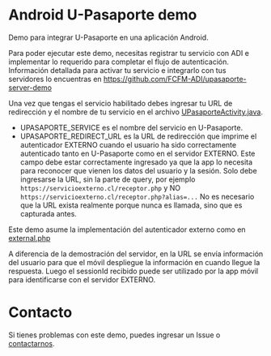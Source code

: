 # Android U-Pasaporte demo

Demo para integrar U-Pasaporte en una aplicación Android. 

Para poder ejecutar este demo, necesitas registrar tu servicio con ADI e implementar lo requerido para completar el flujo de autenticación. Información detallada para activar tu servicio e integrarlo con tus servidores lo encuentras en https://github.com/FCFM-ADI/upasaporte-server-demo

Una vez que tengas el servicio habilitado debes ingresar tu URL de redirección y el nombre de tu servicio en el archivo [UPasaporteActivity.java](https://github.com/FCFM-ADI/upasaporte-android/blob/master/app/src/main/java/cl/uchile/ing/adi/demoupasaporte/UPasaporteActivity.java#L21-L23).

* UPASAPORTE_SERVICE es el nombre del servicio en U-Pasaporte.
* UPASAPORTE_REDIRECT_URL es la URL de redirección que imprime el autenticador EXTERNO cuando el usuario ha sido correctamente autenticado tanto en U-Pasaporte como en el servidor EXTERNO. Este campo debe estar correctamente ingresado ya que la app lo necesita para reconocer que vienen los datos del usuario y la sesión. Solo debe ingresarse la URL, sin la parte de query, por ejemplo ```https://servicioexterno.cl/receptor.php``` y NO ```https://servicioexterno.cl/receptor.php?alias=...``` No es necesario que la URL exista realmente porque nunca es llamada, sino que es capturada antes.

Este demo asume la implementación del autenticador externo como en [external.php](https://github.com/FCFM-ADI/upasaporte-android/blob/master/server/external.php)

A diferencia de la demostración del servidor, en la URL se envía información del usuario para que el móvil despliegue la información en cuando llegue la respuesta. Luego el sessionId recibido puede ser utilizado por la app móvil para identificarse con el servidor EXTERNO.

# Contacto

Si tienes problemas con este demo, puedes ingresar un Issue o [contactarnos](https://www.u-cursos.cl/dev/paginas/contacto).
